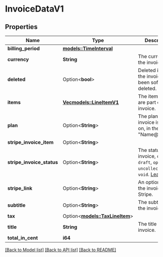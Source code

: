 # InvoiceDataV1

## Properties

Name | Type | Description | Notes
------------ | ------------- | ------------- | -------------
**billing_period** | [**models::TimeInterval**](TimeInterval.md) |  | 
**currency** | **String** | The currency of the invoice. | [readonly]
**deleted** | Option<**bool**> | Deleted is true if the invoice has been soft-deleted. | [optional][readonly]
**items** | [**Vec<models::LineItemV1>**](LineItemV1.md) | The items that are part of this invoice. | [readonly]
**plan** | Option<**String**> | The plan that this invoice is based on, in the format \"Name@version\". | [optional][readonly]
**stripe_invoice_item** | Option<**String**> |  | [optional]
**stripe_invoice_status** | Option<**String**> | The status of the invoice, one of `draft`, `open`, `paid`, `uncollectible`, or `void`. [Learn more](https://stripe.com/docs/billing/invoices/workflow#workflow-overview) | [optional]
**stripe_link** | Option<**String**> | An optional link to the invoice on Stripe. | [optional][readonly]
**subtitle** | Option<**String**> | The subtitle of the invoice. | [optional][readonly]
**tax** | Option<[**models::TaxLineItem**](TaxLineItem.md)> |  | [optional]
**title** | **String** | The title of the invoice. | [readonly]
**total_in_cent** | **i64** |  | 

[[Back to Model list]](../README.md#documentation-for-models) [[Back to API list]](../README.md#documentation-for-api-endpoints) [[Back to README]](../README.md)


